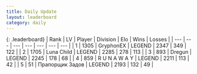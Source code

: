 ```yaml
---
title: Daily Update
layout: leaderboard
category: daily
---
```


{: .leaderboard}
| Rank | LV | Player | Division | Elo | Wins | Losses |
| --- | --- | --- | --- | --- | --- | --- |
| <span data-change="0">1</span> | 1305 | <span title="ID: 315148">GryphonEX</span> | LEGEND | <span data-change="-4">2347</span> | <span data-change="8">349</span> | <span data-change="2">122</span> |
| <span data-change="0">2</span> | 1705 | <span title="ID: 164871">Luna Child</span> | LEGEND | <span data-change="-1">2285</span> | <span data-change="17">278</span> | <span data-change="3">113</span> |
| <span data-change="0">3</span> | 893 | <span title="ID: 337810">Dregun</span> | LEGEND | <span data-change="0">2245</span> | <span data-change="0">178</span> | <span data-change="0">68</span> |
| <span data-change="0">4</span> | 859 | <span title="ID: 66144">R U N A W A Y</span> | LEGEND | <span data-change="-26">2211</span> | <span data-change="2">113</span> | <span data-change="2">42</span> |
| <span data-change="0">5</span> | 51 | <span title="ID: 612521">Прапорщик Задов</span> | LEGEND | <span data-change="-1">2193</span> | <span data-change="11">132</span> | <span data-change="4">49</span> |